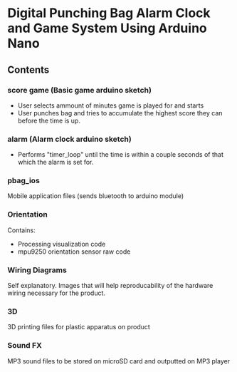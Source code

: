 # Digital Punching Bag Alarm Clock and Game System Using Arduino Nano
## Contents
### score game (Basic game arduino sketch)
* User selects ammount of minutes game is played for and starts
* User punches bag and tries to accumulate the highest score they can before the time is up.

### alarm (Alarm clock arduino sketch)
* Performs "timer_loop" until the time is within a couple seconds of that which the alarm is set for.

### pbag_ios
Mobile application files (sends bluetooth to arduino module)

### Orientation
Contains:
* Processing visualization code
* mpu9250 orientation sensor raw code

### Wiring Diagrams
Self explanatory. Images that will help reproducability of the hardware wiring necessary for the product.

### 3D
3D printing files for plastic apparatus on product

### Sound FX
MP3 sound files to be stored on microSD card and outputted on MP3 player 